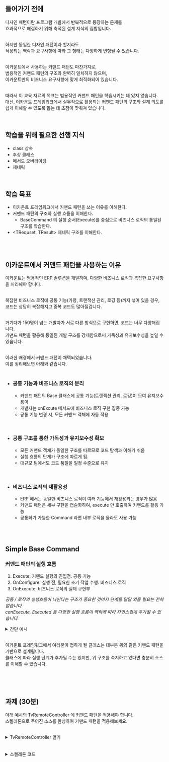 ## 들어가기 전에

디자인 패턴이란 프로그램 개발에서 반복적으로 등장하는 문제를 <br/>효과적으로 해결하기 위해 축적된 설계 지식의 집합입니다.<br/><br/>

하지만 동일한 디자인 패턴이라 할지라도<br/> 적용되는 맥락과 요구사항에 따라 그 형태는 다양하게 변형될 수 있습니다.<br/><br/>

이카운트에서 사용하는 커맨드 패턴도 마찬가지로, <br/>범용적인 커맨드 패턴의 구조와 완벽히 일치하지 않으며,<br/> 이카운트만의 비즈니스 요구사항에 맞게 최적화되어 있습니다. <br/><br/>

따라서 이 교육 자료의 목표는 범용적인 커맨드 패턴을 학습시키는 데 있지 않습니다.<br/>
대신, 이카운트 프레임워크에서 실무적으로 활용되는 커맨드 패턴의 구조와 설계 의도를 쉽게 이해할 수 있도록 돕는 데 초점이 맞춰져 있습니다.

<br/>

## 학습을 위해 필요한 선행 지식

- class 상속
- 추상 클래스
- 메서드 오버라이딩
- 제네릭

<br/>

## 학습 목표

- 이카운트 프레임워크에서 커맨드 패턴을 쓰는 이유를 이해한다.
- 커맨드 패턴의 구조와 실행 흐름을 이해한다.
  - BaseCommand 의 실행 순서(Execute)를 중심으로 비즈니스 로직의 통일된 구조를 학습한다.
- <TRequset, TResult> 제네릭 구조를 이해한다.

<br/>
<br/>

## 이카운트에서 커맨드 패턴을 사용하는 이유

이카운트는 범용적인 ERP 솔루션을 개발하며, 다양한 비즈니스 로직과 복잡한 요구사항을 처리해야 합니다.<br/><br/>

복잡한 비즈니스 로직에 공통 기능(가령, 트랜잭션 관리, 로깅 등)까지 섞여 있을 경우, <br/>
코드는 상당히 복잡해지고 중복 코드도 많아질겁니다.<br/><br/>

거기다가 150명이 넘는 개발자가 서로 다른 방식으로 구현하면, 코드는 너무 다양해집니다.<br/>
커맨드 패턴을 활용해 통일된 개발 구조를 강제함으로써 가독성과 유지보수성을 높일 수 있습니다.<br/><br/>

이러한 배경에서 커맨드 패턴이 채택되었습니다.<br/>
이를 정리해보면 아래와 같습니다.<br/><br/>

- ### 공통 기능과 비즈니스 로직의 분리
  - 커맨드 패턴의 Base 클래스에 공통 기능(트랜잭션 관리, 로깅)이 모여 유지보수 용이
  - 개발자는 onExcute 메서드에 비즈니스 로직 구현 집중 가능
  - 공통 기능 변경 시, 모든 커맨드 객체에 자동 적용

<br/>

- ### 공통 구조를 통한 가독성과 유지보수성 확보
  - 모든 커맨드 객체가 동일한 구조를 따르므로 코드 탐색과 이해가 쉬움
  - 실행 흐름의 단계가 구조에 따르게 됨.
  - 대규모 팀에서도 코드 품질을 일정 수준으로 유지

<br/>

- ### 비즈니스 로직의 재활용성
  - ERP 에서는 동일한 비즈니스 로직이 여러 기능에서 재활용되는 경우가 많음
  - 커맨드 패턴은 세부 구현을 캡슐화하여, execute 만 호출하여 커맨드를 활용 가능
  - 공통화가 가능한 Command 라면 내부 로직을 몰라도 사용 가능

<br/>
<br/>

## Simple Base Command

### 커맨드 패턴의 실행 흐름

1. Execute: 커맨드 실행의 진입점. 공통 기능
2. OnConfigure: 실행 전, 필요한 초기 작업 수행. 비즈니스 로직
3. OnExecute: 비즈니스 로직의 실제 구현부

<em> 공통 / 로직의 실행흐름이 나뉜다는 구조가 중요한 것이지 단계를 달달 외울 필요는 전혀 없습니다. <br/>
canExecute, Executed 등 다양한 실행 흐름이 맥락에 따라 자연스럽게 추가될 수 있습니다.</em>
<br/>

<details>
<summary> 간단 예시 </summary>

```typescript
// Command 는 작업(동작) 단위로 이루어지기 때문에 Input 과 Output 은 제네릭으로 열어둡니다.
abstract class BaseCommand<TRequest, TResult> {
  execute(dto: TRequest): TResult {
    // 공통 기능 처리 (데코레이터 처리, 로깅 등)
    this.onConfigure(dto);
    return this.onExecute(dto);
  }

  // 비즈니스 로직 구현에서 필요시 초기화 작업 구현
  protected onConfigure(dto: TRequest) {}

  // 비즈니스 로직을 위해 반드시 구현하도록 강제
  protected abstract onExecute(dto: TRequest): TResult;
}
```

</details>
<br/>

이카운트 프레임워크에서 여러분이 접하게 될 클래스는 대부분 위와 같은 커맨드 패턴을 기반으로 설계됩니다. <br/>
클래스에 따라 실행 단계가 추가될 수는 있지만, 위 구조를 숙지하고 있다면 충분히 소스를 이해할 수 있습니다. <br/>
<br/>
<br/>

<br/>

## 과제 (30분)

아래 예시의 TvRemoteController 에 커맨드 패턴을 적용해야 합니다. <br/>
스켈레톤으로 주어진 소스를 완성하여 커맨드 패턴을 적용해보세요.<br/><br/>

<details>
<summary>TvRemoteController 열기</summary>

```typescript
class TeleVision {
  powerOn: boolean;
  volume: number;
  channel: number;
}

class TvRemoteController {
  tv: TeleVision;

  public constructor(tv: TeleVision) {
    this.tv = tv;
  }

  public PowerSwitch() {
    console.log("전자기파 발산");
    this.tv.powerOn = !this.tv.powerOn;
  }

  public VolumeChange(is_up: boolean) {
    console.log("전자기파 발산");
    if (!this.tv.powerOn) {
      return;
    }

    this.tv.volume += isUp ? 1 : -1;
  }

  public ChangeChannel(channel_number: number) {
    console.log("전자기파 발산");
    if (!this.tv.powerOn) {
      return;
    }

    this.tv.channel = channel_number;
  }
}
```

</details>
<br/> <br/>

<details>
<summary> 스켈레톤 코드 </summary>

```typescript
abstract class BaseCommand<TRequest, TResult, TContext> {
  protected context: TContext;

  constructor(context: TContext) {
    this.context = context;
  }

  execute(dto: TRequest): TResult {
    this.onConfigure(dto);

    if (this.canExecute()) {
      return this.onExecute(dto);
    }

    return undefined as unknown as TResult;
  }

  protected onConfigure(dto: TRequest): void {}

  protected canExecute(): boolean {
    return true;
  }

  protected abstract onExecute(dto: TRequest): TResult;
}

class TeleVision {
  powerOn: boolean;
  volume: number;
  channel: number;

  constructor() {
    this.powerOn = false;
    this.volume = 0;
    this.channel = 0;
  }
}

interface IRemoteControlRequest {
  channel_number?: number;
  volume_up?: boolean;
}

class RemoteControlAction extends BaseCommand<IRemoteControlRequest, boolean, TeleVision> {
  // 구현
}

class ToggleAction extends RemoteControlAction {
  // 구현
}

class VolumeAction extends RemoteControlAction {
  // 구현
}

class ChannelAction extends RemoteControlAction {
  // 구현
}
```

</details>
